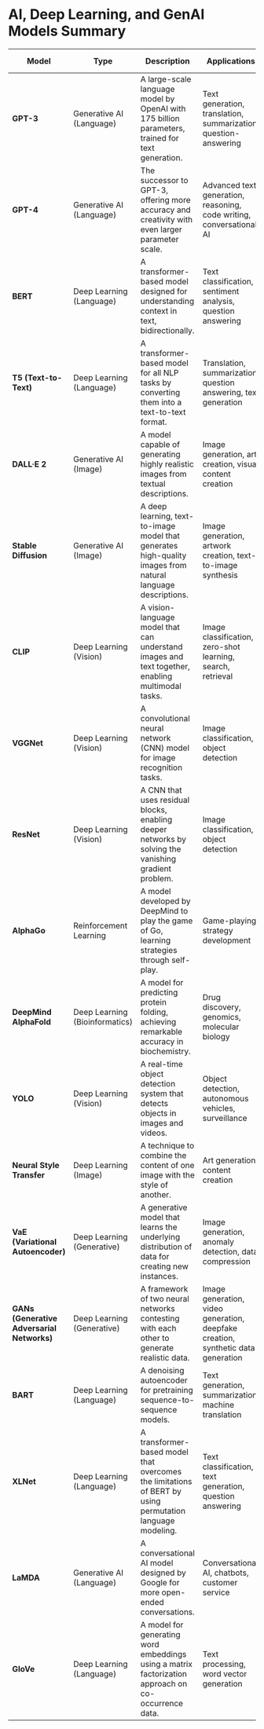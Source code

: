 # AI, Deep Learning, and GenAI Models Summary

| **Model**             | **Type**                  | **Description**                                                                                 | **Applications**                                                         | **Key Papers/Links**                                               |
|-----------------------|---------------------------|-------------------------------------------------------------------------------------------------|--------------------------------------------------------------------------|--------------------------------------------------------------------|
| **GPT-3**             | Generative AI (Language)  | A large-scale language model by OpenAI with 175 billion parameters, trained for text generation. | Text generation, translation, summarization, question-answering          | [Paper](https://arxiv.org/abs/2005.14165)                          |
| **GPT-4**             | Generative AI (Language)  | The successor to GPT-3, offering more accuracy and creativity with even larger parameter scale.   | Advanced text generation, reasoning, code writing, conversational AI     | [OpenAI](https://openai.com/research/)                             |
| **BERT**              | Deep Learning (Language)  | A transformer-based model designed for understanding context in text, bidirectionally.           | Text classification, sentiment analysis, question answering               | [Paper](https://arxiv.org/abs/1810.04805)                          |
| **T5 (Text-to-Text)** | Deep Learning (Language)  | A transformer-based model for all NLP tasks by converting them into a text-to-text format.        | Translation, summarization, question answering, text generation          | [Paper](https://arxiv.org/abs/1910.10683)                          |
| **DALL·E 2**          | Generative AI (Image)     | A model capable of generating highly realistic images from textual descriptions.                  | Image generation, art creation, visual content creation                  | [OpenAI](https://openai.com/dall-e-2)                              |
| **Stable Diffusion**  | Generative AI (Image)     | A deep learning, text-to-image model that generates high-quality images from natural language descriptions. | Image generation, artwork creation, text-to-image synthesis             | [Paper](https://arxiv.org/abs/2112.10752)                          |
| **CLIP**              | Deep Learning (Vision)    | A vision-language model that can understand images and text together, enabling multimodal tasks.   | Image classification, zero-shot learning, search, retrieval               | [Paper](https://arxiv.org/abs/2103.00020)                          |
| **VGGNet**            | Deep Learning (Vision)    | A convolutional neural network (CNN) model for image recognition tasks.                          | Image classification, object detection                                    | [Paper](https://arxiv.org/abs/1409.1556)                           |
| **ResNet**            | Deep Learning (Vision)    | A CNN that uses residual blocks, enabling deeper networks by solving the vanishing gradient problem. | Image classification, object detection                                    | [Paper](https://arxiv.org/abs/1512.03385)                          |
| **AlphaGo**           | Reinforcement Learning    | A model developed by DeepMind to play the game of Go, learning strategies through self-play.       | Game-playing, strategy development                                        | [Paper](https://www.nature.com/articles/nature16961)               |
| **DeepMind AlphaFold**| Deep Learning (Bioinformatics) | A model for predicting protein folding, achieving remarkable accuracy in biochemistry.            | Drug discovery, genomics, molecular biology                               | [Paper](https://www.nature.com/articles/s41586-021-03819-2)         |
| **YOLO**              | Deep Learning (Vision)    | A real-time object detection system that detects objects in images and videos.                    | Object detection, autonomous vehicles, surveillance                       | [Paper](https://arxiv.org/abs/1506.02640)                          |
| **Neural Style Transfer** | Deep Learning (Image)   | A technique to combine the content of one image with the style of another.                        | Art generation, content creation                                          | [Paper](https://arxiv.org/abs/1508.06576)                          |
| **VaE (Variational Autoencoder)** | Deep Learning (Generative) | A generative model that learns the underlying distribution of data for creating new instances.    | Image generation, anomaly detection, data compression                     | [Paper](https://arxiv.org/abs/1312.6114)                          |
| **GANs (Generative Adversarial Networks)** | Deep Learning (Generative) | A framework of two neural networks contesting with each other to generate realistic data.         | Image generation, video generation, deepfake creation, synthetic data generation | [Paper](https://arxiv.org/abs/1406.2661)                          |
| **BART**              | Deep Learning (Language)  | A denoising autoencoder for pretraining sequence-to-sequence models.                             | Text generation, summarization, machine translation                       | [Paper](https://arxiv.org/abs/1910.13461)                          |
| **XLNet**             | Deep Learning (Language)  | A transformer-based model that overcomes the limitations of BERT by using permutation language modeling. | Text classification, text generation, question answering                  | [Paper](https://arxiv.org/abs/1906.08237)                          |
| **LaMDA**             | Generative AI (Language)  | A conversational AI model designed by Google for more open-ended conversations.                   | Conversational AI, chatbots, customer service                             | [Google](https://blog.google/technology/ai/lamda-open-ended-conversations/) |
| **GloVe**             | Deep Learning (Language)  | A model for generating word embeddings using a matrix factorization approach on co-occurrence data. | Text processing, word vector generation                                   | [Paper](https://arxiv.org/abs/1406.0728)                           |


